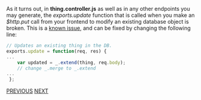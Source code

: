 As it turns out, in **thing.controller.js** as well as in any other endpoints you may generate, the *exports.update* function that is called when you make an *$http.put* call from your frontend to modify an existing database object is broken. This is a <a href="https://github.com/DaftMonk/generator-angular-fullstack/issues/310">known issue</a>, and can be fixed by changing the following line:
 
~~~javascript
// Updates an existing thing in the DB.
exports.update = function(req, res) { 
...    
    var updated = _.extend(thing, req.body); 
    // change _.merge to _.extend
... 
 };
~~~

[PREVIOUS](https://github.com/FreeCodeCamp/FreeCodeCamp/wiki/Creating-a-new-API-endpoint)
[NEXT](https://github.com/FreeCodeCamp/FreeCodeCamp/wiki/Accessing-the-database-from-your-frontend)